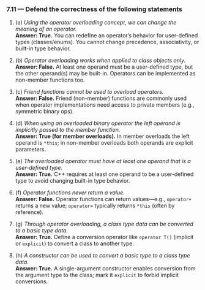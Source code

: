 ### 7.11 — Defend the correctness of the following statements

1. (a) *Using the operator overloading concept, we can change the meaning of an operator.*  
    **Answer: True.** You can redefine an operator’s behavior for user-defined types (classes/enums). You cannot change precedence, associativity, or built-in type behavior.

2. (b) *Operator overloading works when applied to class objects only.*  
    **Answer: False.** At least one operand must be a user-defined type, but the other operand(s) may be built-in. Operators can be implemented as non-member functions too.

3. (c) *Friend functions cannot be used to overload operators.*  
    **Answer: False.** Friend (non-member) functions are commonly used when operator implementations need access to private members (e.g., symmetric binary ops).

4. (d) *When using an overloaded binary operator the left operand is implicitly passed to the member function.*  
    **Answer: True (for member overloads).** In member overloads the left operand is `*this`; in non-member overloads both operands are explicit parameters.

5. (e) *The overloaded operator must have at least one operand that is a user-defined type.*  
    **Answer: True.** C++ requires at least one operand to be a user-defined type to avoid changing built-in type behavior.

6. (f) *Operator functions never return a value.*  
    **Answer: False.** Operator functions can return values—e.g., `operator+` returns a new value; `operator=` typically returns `*this` (often by reference).

7. (g) *Through operator overloading, a class type data can be converted to a basic type data.*  
    **Answer: True.** Define a conversion operator like `operator T()` (implicit or `explicit`) to convert a class to another type.

8. (h) *A constructor can be used to convert a basic type to a class type data.*  
    **Answer: True.** A single-argument constructor enables conversion from the argument type to the class; mark it `explicit` to forbid implicit conversions.